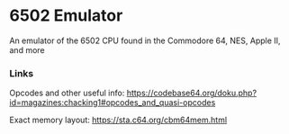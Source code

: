 # 6502 Emulator
An emulator of the 6502 CPU found in the Commodore 64, NES, Apple II, and more

### Links
Opcodes and other useful info: https://codebase64.org/doku.php?id=magazines:chacking1#opcodes_and_quasi-opcodes

Exact memory layout: https://sta.c64.org/cbm64mem.html


